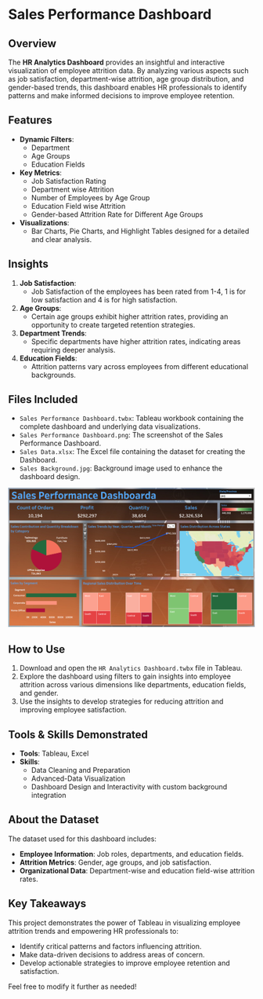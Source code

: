 # Sales Performance Dashboard

## Overview
The **HR Analytics Dashboard** provides an insightful and interactive visualization of employee attrition data. By analyzing various aspects such as job satisfaction, department-wise attrition, age group distribution, and gender-based trends, this dashboard enables HR professionals to identify patterns and make informed decisions to improve employee retention.

## Features
- **Dynamic Filters**:
  - Department
  - Age Groups
  - Education Fields
- **Key Metrics**:
  - Job Satisfaction Rating
  - Department wise Attrition
  - Number of Employees by Age Group
  - Education Field wise Attrition
  - Gender-based Attrition Rate for Different Age Groups
- **Visualizations**:
  - Bar Charts, Pie Charts, and Highlight Tables designed for a detailed and clear analysis.

## Insights
1. **Job Satisfaction**:
   - Job Satisfaction of the employees has been rated from 1-4, 1 is for low satisfaction and 4 is for high satisfaction.
2. **Age Groups**:
   - Certain age groups exhibit higher attrition rates, providing an opportunity to create targeted retention strategies.
3. **Department Trends**:
   - Specific departments have higher attrition rates, indicating areas requiring deeper analysis.
4. **Education Fields**:
   - Attrition patterns vary across employees from different educational backgrounds.

## Files Included
- `Sales Performance Dashboard.twbx`: Tableau workbook containing the complete dashboard and underlying data visualizations.
- `Sales Performance Dashboard.png`: The screenshot of the Sales Performance Dashboard.
- `Sales Data.xlsx`: The Excel file containing the dataset for creating the Dashboard.
- `Sales Background.jpg`: Background image used to enhance the dashboard design.

![screenshot](https://github.com/sumanthsadala/Sales-Performance-Dashboard/blob/main/Sales%20Performance%20Dashboard.png?raw=true)

## How to Use
1. Download and open the `HR Analytics Dashboard.twbx` file in Tableau.
2. Explore the dashboard using filters to gain insights into employee attrition across various dimensions like departments, education fields, and gender.
3. Use the insights to develop strategies for reducing attrition and improving employee satisfaction.

## Tools & Skills Demonstrated
- **Tools**: Tableau, Excel
- **Skills**:
  - Data Cleaning and Preparation
  - Advanced-Data Visualization
  - Dashboard Design and Interactivity with custom background integration

## About the Dataset
The dataset used for this dashboard includes:
- **Employee Information**: Job roles, departments, and education fields.
- **Attrition Metrics**: Gender, age groups, and job satisfaction.
- **Organizational Data**: Department-wise and education field-wise attrition rates.

## Key Takeaways
This project demonstrates the power of Tableau in visualizing employee attrition trends and empowering HR professionals to:
- Identify critical patterns and factors influencing attrition.
- Make data-driven decisions to address areas of concern.
- Develop actionable strategies to improve employee retention and satisfaction.



Feel free to modify it further as needed!

